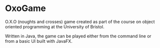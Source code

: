 # OxoGame

O.X.O (noughts and crosses) game created as part of the course on object oriented programming at the University of Bristol.

Written in Java, the game can be played either from the command line or from a basic UI built with JavaFX.
